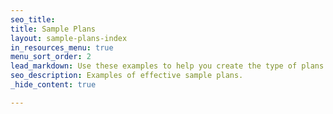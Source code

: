 ```yaml
---
seo_title: 
title: Sample Plans
layout: sample-plans-index
in_resources_menu: true
menu_sort_order: 2
lead_markdown: Use these examples to help you create the type of plans that are accepted when applying for a permit.
seo_description: Examples of effective sample plans.
_hide_content: true

---
```

